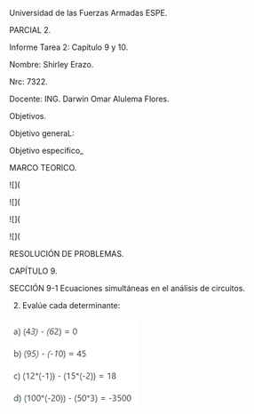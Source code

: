 Universidad de las Fuerzas Armadas ESPE.

PARCIAL 2.

Informe Tarea 2: Capítulo 9 y 10.

Nombre: Shirley Erazo.

Nrc: 7322.

Docente: ING. Darwin Omar Alulema Flores.

Objetivos.

Objetivo generaL: 

Objetivo especifico_

MARCO TEORICO.

![](

![](

![](

![](

RESOLUCIÓN DE PROBLEMAS.

CAPÍTULO 9. 

SECCIÓN 9-1 Ecuaciones simultáneas en el análisis de circuitos.

2. Evalúe cada determinante:

![](https://github.com/Shirley-Erazo9/Informe-N5/blob/main/EJ1.png)
